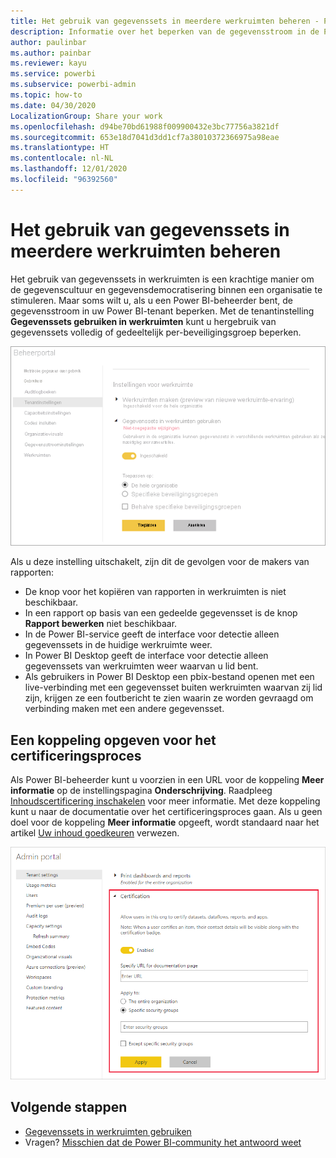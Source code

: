 ```yaml
---
title: Het gebruik van gegevenssets in meerdere werkruimten beheren - Power BI
description: Informatie over het beperken van de gegevensstroom in de Power BI-tenant.
author: paulinbar
ms.author: painbar
ms.reviewer: kayu
ms.service: powerbi
ms.subservice: powerbi-admin
ms.topic: how-to
ms.date: 04/30/2020
LocalizationGroup: Share your work
ms.openlocfilehash: d94be70bd61988f009900432e3bc77756a3821df
ms.sourcegitcommit: 653e18d7041d3dd1cf7a38010372366975a98eae
ms.translationtype: HT
ms.contentlocale: nl-NL
ms.lasthandoff: 12/01/2020
ms.locfileid: "96392560"
---
```

# <a name="control-the-use-of-datasets-across-workspaces"></a>Het gebruik van gegevenssets in meerdere werkruimten beheren

Het gebruik van gegevenssets in werkruimten is een krachtige manier om de gegevenscultuur en gegevensdemocratisering binnen een organisatie te stimuleren. Maar soms wilt u, als u een Power BI-beheerder bent, de gegevensstroom in uw Power BI-tenant beperken. Met de tenantinstelling **Gegevenssets gebruiken in werkruimten** kunt u hergebruik van gegevenssets volledig of gedeeltelijk per-beveiligingsgroep beperken.

![Werkruimte-instellingen Power BI-beheerder](media/service-datasets-admin-across-workspaces/power-bi-admin-workspace-settings.png)

Als u deze instelling uitschakelt, zijn dit de gevolgen voor de makers van rapporten:

- De knop voor het kopiëren van rapporten in werkruimten is niet beschikbaar. 
- In een rapport op basis van een gedeelde gegevensset is de knop **Rapport bewerken** niet beschikbaar.
- In de Power BI-service geeft de interface voor detectie alleen gegevenssets in de huidige werkruimte weer.
- In Power BI Desktop geeft de interface voor detectie alleen gegevenssets van werkruimten weer waarvan u lid bent.
- Als gebruikers in Power BI Desktop een pbix-bestand openen met een live-verbinding met een gegevensset buiten werkruimten waarvan zij lid zijn, krijgen ze een foutbericht te zien waarin ze worden gevraagd om verbinding maken met een andere gegevensset.

## <a name="provide-a-link-for-the-certification-process"></a>Een koppeling opgeven voor het certificeringsproces

Als Power BI-beheerder kunt u voorzien in een URL voor de koppeling **Meer informatie** op de instellingspagina **Onderschrijving**.  Raadpleeg [Inhoudscertificering inschakelen](../admin/service-admin-setup-certification.md) voor meer informatie. Met deze koppeling kunt u naar de documentatie over het certificeringsproces gaan. Als u geen doel voor de koppeling **Meer informatie** opgeeft, wordt standaard naar het artikel [Uw inhoud goedkeuren](../collaborate-share/service-endorse-content.md) verwezen.

![Meer informatie over certificering van gegevenssets](media/service-datasets-admin-across-workspaces/service-admin-certification-setup-dialog.png)

## <a name="next-steps"></a>Volgende stappen

- [Gegevenssets in werkruimten gebruiken](service-datasets-across-workspaces.md)
- Vragen? [Misschien dat de Power BI-community het antwoord weet](https://community.powerbi.com/)
